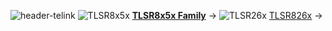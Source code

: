 
![header-telink]({{site.baseurl}}/header-telink.jpg)
![TLSR8x5x]({{site.baseurl}}//TLSR8x5x.jpg)
[**TLSR8x5x Family**](https://telinkgithub.github.io/TLSR8x5x/ "TLSR8x5x") →
![TLSR26x]({{site.baseurl}}/TLSR26x.jpg)
[TLSR826x](https://telinkgithub.github.io/TLSR826x/ "TLSR826x") →

